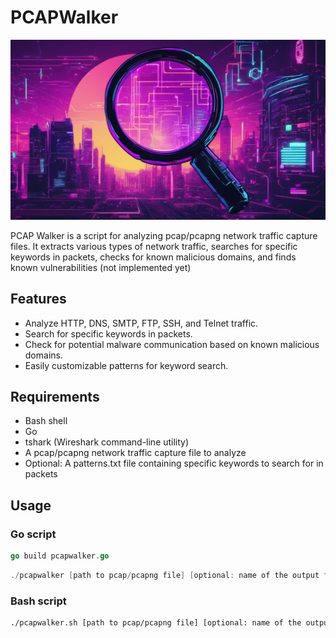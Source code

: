 # PCAPWalker

![logo](https://github.com/morebaconstrips/pcapwalker/blob/main/logo.png)

PCAP Walker is a script for analyzing pcap/pcapng network traffic capture files. It extracts various types of network traffic, searches for specific keywords in packets, checks for known malicious domains, and finds known vulnerabilities (not implemented yet)

## Features

- Analyze HTTP, DNS, SMTP, FTP, SSH, and Telnet traffic.
- Search for specific keywords in packets.
- Check for potential malware communication based on known malicious domains.
- Easily customizable patterns for keyword search.

## Requirements

- Bash shell
- Go
- tshark (Wireshark command-line utility)
- A pcap/pcapng network traffic capture file to analyze
- Optional: A patterns.txt file containing specific keywords to search for in packets

## Usage

### Go script
```go
go build pcapwalker.go
```
```go
./pcapwalker [path to pcap/pcapng file] [optional: name of the output file]
```

### Bash script
```bash
./pcapwalker.sh [path to pcap/pcapng file] [optional: name of the output file]
```
